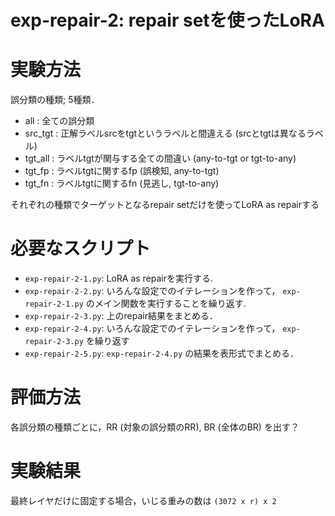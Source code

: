 # exp-repair-2: repair setを使ったLoRA

# 実験方法
誤分類の種類; 5種類．
- all : 全ての誤分類
- src_tgt : 正解ラベルsrcをtgtというラベルと間違える (srcとtgtは異なるラベル)
- tgt_all : ラベルtgtが関与する全ての間違い (any-to-tgt or tgt-to-any)
- tgt_fp : ラベルtgtに関するfp (誤検知, any-to-tgt)
- tgt_fn : ラベルtgtに関するfn (見逃し, tgt-to-any)

それぞれの種類でターゲットとなるrepair setだけを使ってLoRA as repairする

# 必要なスクリプト
- `exp-repair-2-1.py`: LoRA as repairを実行する. 
- `exp-repair-2-2.py`: いろんな設定でのイテレーションを作って， `exp-repair-2-1.py` のメイン関数を実行することを繰り返す. 
- `exp-repair-2-3.py`: 上のrepair結果をまとめる． 
- `exp-repair-2-4.py`: いろんな設定でのイテレーションを作って， `exp-repair-2-3.py` を繰り返す
- `exp-repair-2-5.py`: `exp-repair-2-4.py` の結果を表形式でまとめる．

# 評価方法
各誤分類の種類ごとに，RR (対象の誤分類のRR), BR (全体のBR) を出す？

# 実験結果

最終レイヤだけに固定する場合，いじる重みの数は `(3072 x r) x 2`